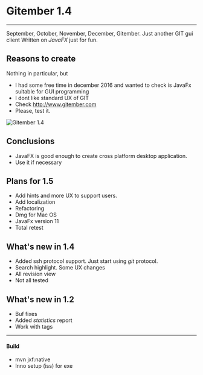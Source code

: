 # Gitember 1.4
---
September, October, November, December, Gitember. Just another GIT gui client
Written on *JavaFX* just for fun. 

## Reasons to create 

Nothing in particular, but 
 * I had some free time in december 2016 and wanted to check is JavaFx suitable for GUI programming
 * I dont like standard UX of GIT
 * Check http://www.gitember.com
 * Please, test it.
 
 
 ![Gitember 1.4](http://gitember-site.s3-website.eu-central-1.amazonaws.com/img/logo.png)
 
 

## Conclusions
 * JavaFX is good enough to create cross platform desktop application. 
 * Use it if necessary  

## Plans for 1.5
 * Add hints and more UX to support users.
 * Add localization
 * Refactoring
 * Dmg for Mac OS
 * JavaFx version 11
 * Total retest
 
## What's new in 1.4
 * Added ssh protocol support. Just start using *git* protocol.
 * Search highlight. Some UX changes
 * All revision view
 * Not all tested

## What's new in 1.2
 * Buf fixes
 * Added *statistics* report
 * Work with tags
---
#### Build
 * mvn jxf:native
 * Inno setup (iss) for exe



 



